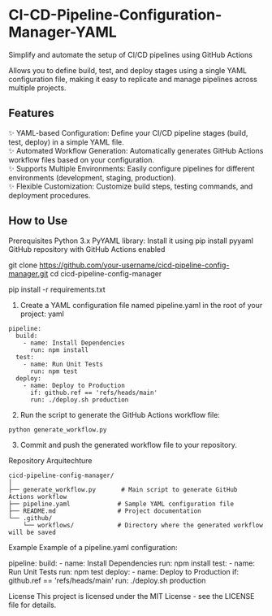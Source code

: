 # CI-CD-Pipeline-Configuration-Manager-YAML
Simplify and automate the setup of CI/CD pipelines using GitHub Actions

Allows you to define build, test, and deploy stages using a single YAML configuration file, making it easy to replicate and manage pipelines across multiple projects.

## Features
✨ YAML-based Configuration: Define your CI/CD pipeline stages (build, test, deploy) in a simple YAML file. <br>
✨ Automated Workflow Generation: Automatically generates GitHub Actions workflow files based on your configuration. <br>
✨ Supports Multiple Environments: Easily configure pipelines for different environments (development, staging, production). <br>
✨ Flexible Customization: Customize build steps, testing commands, and deployment procedures. <br>



## How to Use

Prerequisites
Python 3.x
PyYAML library: Install it using pip install pyyaml
GitHub repository with GitHub Actions enabled


git clone https://github.com/your-username/cicd-pipeline-config-manager.git
cd cicd-pipeline-config-manager

pip install -r requirements.txt


1) Create a YAML configuration file named pipeline.yaml in the root of your project:
yaml

```
pipeline:
  build:
    - name: Install Dependencies
      run: npm install
  test:
    - name: Run Unit Tests
      run: npm test
  deploy:
    - name: Deploy to Production
      if: github.ref == 'refs/heads/main'
      run: ./deploy.sh production
```

2) Run the script to generate the GitHub Actions workflow file:

```
python generate_workflow.py
```

3) Commit and push the generated workflow file to your repository.


Repository Arquitechture
```
cicd-pipeline-config-manager/
│
├── generate_workflow.py       # Main script to generate GitHub Actions workflow
├── pipeline.yaml             # Sample YAML configuration file
├── README.md                 # Project documentation
└── .github/
    └── workflows/            # Directory where the generated workflow will be saved
```


Example
Example of a pipeline.yaml configuration:

pipeline:
  build:
    - name: Install Dependencies
      run: npm install
  test:
    - name: Run Unit Tests
      run: npm test
  deploy:
    - name: Deploy to Production
      if: github.ref == 'refs/heads/main'
      run: ./deploy.sh production



License
This project is licensed under the MIT License - see the LICENSE file for details.




